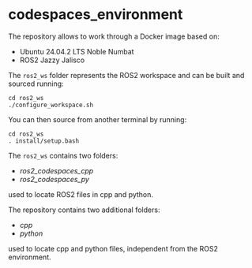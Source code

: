 # codespaces_environment

The repository allows to work through a Docker image based on:

* Ubuntu 24.04.2 LTS Noble Numbat
* ROS2 Jazzy Jalisco

The `ros2_ws` folder represents the ROS2 workspace and can be built and sourced running:
```
cd ros2_ws
./configure_workspace.sh
```

You can then source from another terminal by running:
```
cd ros2_ws
. install/setup.bash
```

The `ros2_ws` contains two folders:

* *ros2_codespaces_cpp*
* *ros2_codespaces_py*

used to locate ROS2 files in cpp and python.

The repository contains two additional folders:

* *cpp*
* *python*

used to locate cpp and python files, independent from the ROS2 environment.